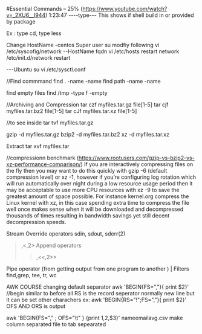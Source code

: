 #Essential Commands – 25% (https://www.youtube.com/watch?v=_2XU6__I944) 1:23:47
----type---
This shows if shell build in or provided by package

Ex : type cd, type less

Change HostName -centos
Super user
su
modfiy following
vi /etc/syscofig/network --HostName fqdn
vi /etc/hosts
restart network
/etc/init.d/network restart

---Ubuntu
su
vi /etc/sysctl.conf


//Find commmand
find . -name -name <filename>
find path -name -name <filename>
  
find empty files
find /tmp -type f -empty
  
//Archiving and Compression
tar czf myfiles.tar.gz file[1-5]
tar cjf myfiles.tar.bz2 file[1-5]
tar cJf myfiles.tar.xz file[1-5]
  
//to see inside
tar tvf myfiles.tar.gz
  
 
gzip -d myfiles.tar.gz
bzip2 -d myfiles.tar.bz2
xz -d myfiles.tar.xz
  
Extract 
tar xvf myfiles.tar
  
  
 //compressionn benchmark (https://www.rootusers.com/gzip-vs-bzip2-vs-xz-performance-comparison/)
  If you are interactively compressing files on the fly then you may want to do this quickly with gzip -6 (default compression level) or xz -1, 
  however if you’re configuring log rotation which will run automatically over night during a low resource usage period then it may be acceptable to use more CPU resources with xz -9 to save the greatest amount of space possible.
  For instance kernel.org compress the Linux kernel with xz, in this case spending extra time to compress the file well once makes sense when it will be downloaded and
  decompressed thousands of times resulting in bandwidth savings yet still decent decompression speeds.
  
  Stream
  Override operators sdin, sdout, sderr(2)
  >,<,2>
  Append operators
  >>,<<,2>>  
  
  Pipe operator (from getting output from one program to another )
  |
  Filters
  find,grep, tee, tr, wc
  
  AWK COURSE
  changing default separator
  awk 'BEGIN{FS=","}{ print $2}' //begin similar to before all
  RS is the record seperator normally new line but it can be set other charachers ex:
  awk 'BEGIN{RS="!";FS=","}{ print $2}' 
  OFS AND ORS is output 
  
  awk 'BEGIN{FS="," ; OFS="\t" } {print $1,$2,$3}' nameemailavg.csv make column separated file to tab sepearated 
  
  
